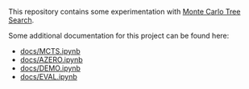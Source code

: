 
This repository contains some experimentation with [Monte Carlo Tree Search](https://en.wikipedia.org/wiki/Monte_Carlo_tree_search).

Some additional documentation for this project can be found here:
* [docs/MCTS.ipynb](docs/MCTS.ipynb)
* [docs/AZERO.ipynb](docs/AZERO.ipynb)
* [docs/DEMO.ipynb](docs/MDEMOipynb)
* [docs/EVAL.ipynb](docs/MEVALipynb)

